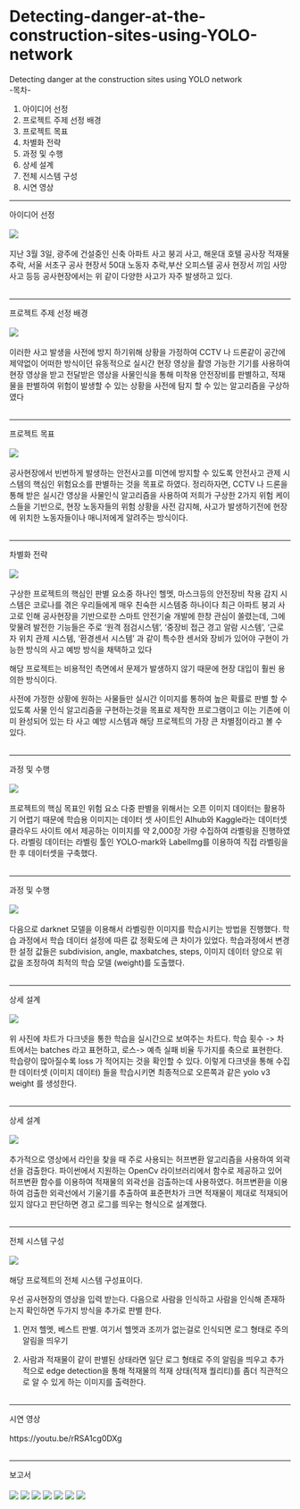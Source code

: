 # Detecting-danger-at-the-construction-sites-using-YOLO-network
Detecting danger at the construction sites using YOLO network 
<br>
-목차- <br> 
 1. 아이디어 선정 <br>
 2. 프로젝트 주제 선정 배경 <br>
 3. 프로젝트 목표 <br>
 4. 차별화 전략 <br>
 5. 과정 및 수행 <br>
 6. 상세 설계 <br>
 7. 전체 시스템 구성 <br>
 8. 시연 영상 <br>
 <hr>
 
아이디어 선정 <br><br>
<img src="https://github.com/demasialol/Detecting-danger-at-the-construction-sites-using-YOLO-network/blob/main/slide3.JPG?raw=true" align="center"><br><br>
지난 3월 3일, 광주에 건설중인 신축 아파트 사고 붕괴 사고, 해운대 호텔 공사장 적재물 추락, 서울 서초구 공사 현장서 50대 노동자 추락,부산 오피스텔 공사 현장서 끼임 사망 사고 등등
공사현장에서는 위 같이 다양한 사고가 자주 발생하고 있다. <br><br>
<hr>
프로젝트 주제 선정 배경 <br><br>
<img src="https://github.com/demasialol/Detecting-danger-at-the-construction-sites-using-YOLO-network/blob/main/slide4.JPG?raw=true" align="center"><br><br>
이러한 사고 발생을 사전에 방지 하기위해 상황을 가정하여 
CCTV 나 드론같이 공간에 제약없이 어떠한 방식이던 유동적으로 실시간 현장 영상을 촬영 가능한 기기를 사용하여 현장 영상을 받고 
전달받은 영상을 사물인식을 통해 미착용 안전장비를 판별하고, 적재물을 판별하여 위험이 발생할 수 있는 상황을 사전에 탐지 할 수 있는 알고리즘을 구상하였다
<br><br>
<hr>
프로젝트 목표 <br><br>
<img src="https://github.com/demasialol/Detecting-danger-at-the-construction-sites-using-YOLO-network/blob/main/slide6.JPG?raw=true" align="center"><br><br>
공사현장에서 빈번하게 발생하는 안전사고를 미연에 방지할 수 있도록 안전사고 관제 시스템의 핵심인 위험요소를 판별하는 것을 목표로 하였다. 
정리하자면, CCTV 나 드론을 통해 받은 실시간 영상을 사물인식 알고리즘을 사용하여 저희가 구상한 2가지 위험 케이스들을 기반으로, 현장 노동자들의 위험 상황을 사전 감지해, 사고가 발생하기전에 현장에 위치한 노동자들이나 매니저에게 알려주는 방식이다.
<br><br>
<hr>
차별화 전략 <br><br>
<img src="https://github.com/demasialol/Detecting-danger-at-the-construction-sites-using-YOLO-network/blob/main/slide7.JPG?raw=true" align="center"><br><br>
구상한 프로젝트의 핵심인 판별 요소중 하나인 헬멧, 마스크등의 안전장비 착용 감지 시스템은 
코로나를 겪은 우리들에게 매우 친숙한 시스템중 하나이다
최근 아파트 붕괴 사고로 인해 공사현장을 기반으로한 스마트 안전기술 개발에 한창 관심이 쏠렸는데,
그에 맞물려 발전한 기능들은 주로 ‘원격 점검시스템’, ‘중장비 접근 경고 알람 시스템’, ‘근로자 위치 관제 시스템, ‘환경센서 시스템’ 과 같이 특수한 센서와 장비가 있어야 구현이 가능한 방식의 사고 예방 방식을 채택하고 있다

해당 프로젝트는 비용적인 측면에서 문제가 발생하지 않기 때문에 현장 대입이 훨씬 용의한 방식이다. 

사전에 가정한 상황에 원하는 사물들만 실시간 이미지를 통하여 높은 확률로 판별 할 수 있도록 사물 인식 알고리즘을 구현하는것을 목표로 제작한 프로그램이고 이는 기존에 이미 완성되어 있는 타 사고 예방 시스템과 해당 프로젝트의 가장 큰 차별점이라고 볼 수 있다. 
<br><br>
<hr>
과정 및 수행 <br><br>
<img src="https://github.com/demasialol/Detecting-danger-at-the-construction-sites-using-YOLO-network/blob/main/slide9.JPG?raw=true" align="center"><br><br>
프로젝트의 핵심 목표인 위험 요소 다중 판별을 위해서는 오픈 이미지 데이터는 활용하기 어렵기 때문에
학습용 이미지는 데이터 셋 사이트인 AIhub와 Kaggle라는 데이터셋 클라우드 사이트 에서 제공하는 이미지를 약 2,000장 가량 수집하여 라벨링을 진행하였다.
라벨링 데이터는 라벨링 툴인 YOLO-mark와 LabelImg를 이용하여 직접 라벨링을 한 후 데이터셋을 구축했다.
<br><br>
<hr>
과정 및 수행 <br><br>
<img src="https://github.com/demasialol/Detecting-danger-at-the-construction-sites-using-YOLO-network/blob/main/slide10.JPG?raw=true" align="center"><br><br>
다음으로 darknet 모델을 이용해서 라벨링한 이미지를 학습시키는 방법을 진행했다.
학습 과정에서 학습 데이터 설정에 따른 값 정확도에 큰 차이가 있었다. 
학습과정에서 변경한 설정 값들은 subdivision, angle, maxbatches, steps, 이미지 데이터 양으로 위 값을 조정하여 최적의 학습 모델 (weight)를 도출했다.
<br><br>
<hr>
상세 설계 <br><br>
<img src="https://github.com/demasialol/Detecting-danger-at-the-construction-sites-using-YOLO-network/blob/main/slide11.JPG?raw=true" align="center"><br><br>
위 사진에 차트가 다크넷을 통한 학습을 실시간으로 보여주는 차트다.
학습 횟수 -> 차트에서는 batches 라고 표현하고, 로스->  예측 실패 비율 두가지를 축으로 표현한다. 
학습량이 많아질수록 loss 가 적어지는 것을 확인할 수 있다.
이렇게 다크넷을 통해 수집한 데이터셋 (이미지 데이터) 들을 학습시키면 최종적으로 오른쪽과 같은 yolo v3 weight 를 생성한다. 
<br><br>
<hr>
상세 설계 <br><br>
<img src="https://github.com/demasialol/Detecting-danger-at-the-construction-sites-using-YOLO-network/blob/main/slide12.JPG?raw=true" align="center"><br><br>
추가적으로 영상에서 라인을 찾을 때 주로 사용되는 허프변환 알고리즘을 사용하여 외곽선을 검출한다. 
파이썬에서 지원하는 OpenCv 라이브러리에서 함수로 제공하고 있어 허프변환 함수를 이용하여 적재물의 외곽선을 검출하는데 사용하였다. 
허프변환을 이용하여 검출한 외곽선에서 기울기를 추출하여 표준편차가 크면 적재물이 제대로 적재되어 있지 않다고 판단하면 
경고 로그를 띄우는 형식으로 설계했다.
<br><br>
<hr>
전체 시스템 구성 <br><br>
<img src="https://github.com/demasialol/Detecting-danger-at-the-construction-sites-using-YOLO-network/blob/main/slide13.JPG?raw=true" align="center"><br><br>
해당 프로젝트의 전체 시스템 구성표이다. 

우선 공사현장의 영상을 입력 받는다. 
다음으로 사람을 인식하고 사람을 인식해 존재하는지 확인하면 
두가지 방식을 추가로 판별 한다. 

1. 먼저 헬멧, 베스트 판별. 여기서 헬멧과 조끼가 없는걸로 인식되면 로그 형태로 주의 알림을 띄우기 

2. 사람과 적재물이 같이 판별된 상태라면 일단 로그 형태로 주의 알림을 띄우고 
추가적으로 edge detection을 통해 적재물의 적재 상태(적재 퀄리티)를 좀더 직관적으로 알 수 있게 하는 이미지를 출력한다. 
<br><br>
<hr>
시연 영상 <br><br>
https://youtu.be/rRSA1cg0DXg
<br><br>
<hr>
보고서 <br><br>

<img src="https://github.com/demasialol/Detecting-danger-at-the-construction-sites-using-YOLO-network/blob/main/report%20001.jpg?raw=true" align="center">
<img src="https://github.com/demasialol/Detecting-danger-at-the-construction-sites-using-YOLO-network/blob/main/report%20002.jpg?raw=true" align="center">
<img src="https://github.com/demasialol/Detecting-danger-at-the-construction-sites-using-YOLO-network/blob/main/report%20003.jpg?raw=true" align="center">
<img src="https://github.com/demasialol/Detecting-danger-at-the-construction-sites-using-YOLO-network/blob/main/report%20004.jpg?raw=true" align="center">
<img src="https://github.com/demasialol/Detecting-danger-at-the-construction-sites-using-YOLO-network/blob/main/report%20005.jpg?raw=true" align="center">
<img src="https://github.com/demasialol/Detecting-danger-at-the-construction-sites-using-YOLO-network/blob/main/report%20006.jpg?raw=true" align="center">
<img src="https://github.com/demasialol/Detecting-danger-at-the-construction-sites-using-YOLO-network/blob/main/report%20007.jpg?raw=true" align="center">
